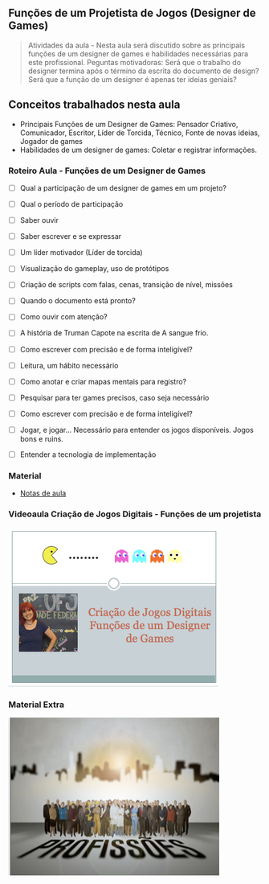 ## Funções de um Projetista de Jogos (Designer de Games)

> Atividades da aula - Nesta aula será discutido sobre as principais funções de um designer de games e habilidades necessárias para este profissional. 
> Peguntas motivadoras: Será que o trabalho do designer termina após o término da escrita do documento de design? Será que a função de um designer é apenas ter ideias geniais?

## Conceitos trabalhados nesta aula

- Principais Funções de um Designer de Games: Pensador Criativo, Comunicador, Escritor, Líder de Torcida, Técnico, Fonte de novas ideias, Jogador de games
- Habilidades de um designer de games: Coletar e registrar informações.

### Roteiro Aula - Funções de um Designer de Games
- [ ] Qual a participação de um designer de games em um projeto? 
- [ ] Qual o período de participação
- [ ] Saber ouvir
- [ ] Saber escrever e se expressar
- [ ] Um líder motivador (Líder de torcida)
- [ ] Visualização do gameplay, uso de protótipos
- [ ] Criação de scripts com falas, cenas, transição de nível, missões
- [ ] Quando o documento está pronto?
- [ ] Como ouvir com atenção?
- [ ] A história de Truman Capote na escrita de A sangue frio.
- [ ] Como escrever com precisão e de forma inteligível?
- [ ] Leitura, um hábito necessário
- [ ] Como anotar e criar mapas mentais para registro?
- [ ] Pesquisar para ter games precisos, caso seja necessário
- [ ] Como escrever com precisão e de forma inteligível?
- [ ] Jogar, e jogar... Necessário para entender os jogos disponíveis. Jogos bons e ruins.
- [ ] Entender a tecnologia de implementação


### Material
- [Notas de aula](/documentos/funcoes_projetista.pdf)

### Videoaula Criação de Jogos Digitais -  Funções de um projetista
[![Funções de um projetista](capa_5.png)](https://youtu.be/AIUM7LcWO8w)

### Material Extra
[![A profissão designer de Games](profissoes.png)](https://www.youtube.com/watch?v=h56s_iuCnxk)

